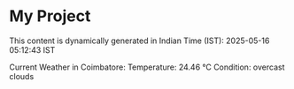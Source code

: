 # My Project

This content is dynamically generated in Indian Time (IST): 2025-05-16 05:12:43 IST


Current Weather in Coimbatore:
Temperature: 24.46 °C
Condition: overcast clouds
